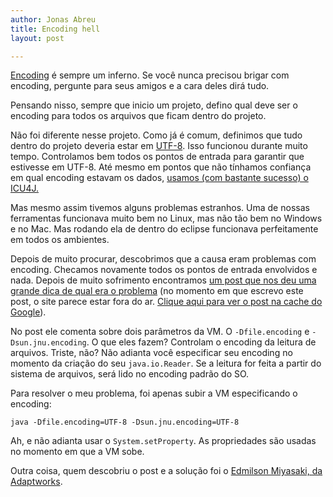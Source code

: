 ```yaml
---
author: Jonas Abreu
title: Encoding hell
layout: post

---
```

[Encoding][1] é sempre um inferno. Se você nunca precisou brigar com encoding, pergunte para seus amigos e a cara deles dirá tudo.

Pensando nisso, sempre que inicio um projeto, defino qual deve ser o encoding para todos os arquivos que ficam dentro do projeto.

Não foi diferente nesse projeto. Como já é comum, definimos que tudo dentro do projeto deveria estar em [UTF-8][2]. Isso funcionou durante muito tempo. Controlamos bem todos os pontos de entrada para garantir que estivesse em UTF-8. Até mesmo em pontos que não tínhamos confiança em qual encoding estavam os dados, [usamos (com bastante sucesso) o ICU4J.][3]

Mas mesmo assim tivemos alguns problemas estranhos. Uma de nossas ferramentas funcionava muito bem no Linux, mas não tão bem no Windows e no Mac. Mas rodando ela de dentro do eclipse funcionava perfeitamente em todos os ambientes.

Depois de muito procurar, descobrimos que a causa eram problemas com encoding. Checamos novamente todos os pontos de entrada envolvidos e nada. Depois de muito sofrimento encontramos [um post que nos deu uma grande dica de qual era o problema][4] (no momento em que escrevo este post, o site parece estar fora do ar. [Clique aqui para ver o post na cache do Google][5]).

No post ele comenta sobre dois parâmetros da VM. O `-Dfile.encoding` e `-Dsun.jnu.encoding`. O que eles fazem? Controlam o encoding da leitura de arquivos. Triste, não? Não adianta você especificar seu encoding no momento da criação do seu `java.io.Reader`. Se a leitura for feita a partir do sistema de arquivos, será lido no encoding padrão do SO.

Para resolver o meu problema, foi apenas subir a VM especificando o encoding:

    
    java -Dfile.encoding=UTF-8 -Dsun.jnu.encoding=UTF-8
    

Ah, e não adianta usar o `System.setProperty`. As propriedades são usadas no momento em que a VM sobe.

Outra coisa, quem descobriu o post e a solução foi o [Edmilson Miyasaki, da Adaptworks][6].















 [1]: http://en.wikipedia.org/wiki/Character_encoding
 [2]: http://en.wikipedia.org/wiki/Utf8
 [3]: http://vidageek.net/2010/03/31/como-descobrir-o-real-encoding-de-um-arquivo-em-java/
 [4]: http://happygiraffe.net/blog/2009/09/24/java-platform-encoding/
 [5]: http://webcache.googleusercontent.com/search?q=cache:pTzer_xns3YJ:happygiraffe.net/blog/2009/09/24/java-platform-encoding/+happygiraffe.net/blog/2009/09/24/java-platform-encoding/&hl=en&strip=1
 [6]: http://www.adaptworks.com.br





